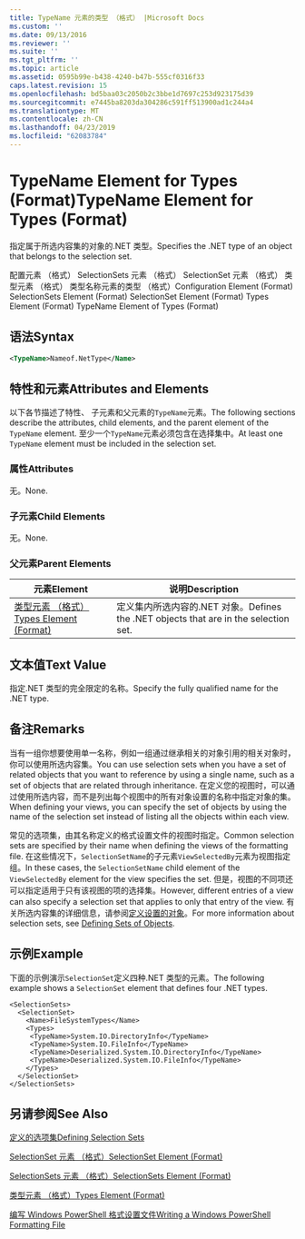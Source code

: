 ```yaml
---
title: TypeName 元素的类型 （格式） |Microsoft Docs
ms.custom: ''
ms.date: 09/13/2016
ms.reviewer: ''
ms.suite: ''
ms.tgt_pltfrm: ''
ms.topic: article
ms.assetid: 0595b99e-b438-4240-b47b-555cf0316f33
caps.latest.revision: 15
ms.openlocfilehash: bd5baa03c2050b2c3bbe1d7697c253d923175d39
ms.sourcegitcommit: e7445ba8203da304286c591ff513900ad1c244a4
ms.translationtype: MT
ms.contentlocale: zh-CN
ms.lasthandoff: 04/23/2019
ms.locfileid: "62083784"
---
```

# <a name="typename-element-for-types-format"></a><span data-ttu-id="77153-102">TypeName Element for Types (Format)</span><span class="sxs-lookup"><span data-stu-id="77153-102">TypeName Element for Types (Format)</span></span>

<span data-ttu-id="77153-103">指定属于所选内容集的对象的.NET 类型。</span><span class="sxs-lookup"><span data-stu-id="77153-103">Specifies the .NET type of an object that belongs to the selection set.</span></span>

<span data-ttu-id="77153-104">配置元素 （格式） SelectionSets 元素 （格式） SelectionSet 元素 （格式） 类型元素 （格式） 类型名称元素的类型 （格式）</span><span class="sxs-lookup"><span data-stu-id="77153-104">Configuration Element (Format) SelectionSets Element (Format) SelectionSet Element (Format) Types Element (Format) TypeName Element of Types (Format)</span></span>

## <a name="syntax"></a><span data-ttu-id="77153-105">语法</span><span class="sxs-lookup"><span data-stu-id="77153-105">Syntax</span></span>

```xml
<TypeName>Nameof.NetType</Name>
```

## <a name="attributes-and-elements"></a><span data-ttu-id="77153-106">特性和元素</span><span class="sxs-lookup"><span data-stu-id="77153-106">Attributes and Elements</span></span>

<span data-ttu-id="77153-107">以下各节描述了特性、 子元素和父元素的`TypeName`元素。</span><span class="sxs-lookup"><span data-stu-id="77153-107">The following sections describe the attributes, child elements, and the parent element of the `TypeName` element.</span></span> <span data-ttu-id="77153-108">至少一个`TypeName`元素必须包含在选择集中。</span><span class="sxs-lookup"><span data-stu-id="77153-108">At least one `TypeName` element must be included in the selection set.</span></span>

### <a name="attributes"></a><span data-ttu-id="77153-109">属性</span><span class="sxs-lookup"><span data-stu-id="77153-109">Attributes</span></span>

<span data-ttu-id="77153-110">无。</span><span class="sxs-lookup"><span data-stu-id="77153-110">None.</span></span>

### <a name="child-elements"></a><span data-ttu-id="77153-111">子元素</span><span class="sxs-lookup"><span data-stu-id="77153-111">Child Elements</span></span>

<span data-ttu-id="77153-112">无。</span><span class="sxs-lookup"><span data-stu-id="77153-112">None.</span></span>

### <a name="parent-elements"></a><span data-ttu-id="77153-113">父元素</span><span class="sxs-lookup"><span data-stu-id="77153-113">Parent Elements</span></span>

|<span data-ttu-id="77153-114">元素</span><span class="sxs-lookup"><span data-stu-id="77153-114">Element</span></span>|<span data-ttu-id="77153-115">说明</span><span class="sxs-lookup"><span data-stu-id="77153-115">Description</span></span>|
|-------------|-----------------|
|[<span data-ttu-id="77153-116">类型元素 （格式）</span><span class="sxs-lookup"><span data-stu-id="77153-116">Types Element (Format)</span></span>](./types-element-for-selectionset-format.md)|<span data-ttu-id="77153-117">定义集内所选内容的.NET 对象。</span><span class="sxs-lookup"><span data-stu-id="77153-117">Defines the .NET objects that are in the selection set.</span></span>|

## <a name="text-value"></a><span data-ttu-id="77153-118">文本值</span><span class="sxs-lookup"><span data-stu-id="77153-118">Text Value</span></span>

<span data-ttu-id="77153-119">指定.NET 类型的完全限定的名称。</span><span class="sxs-lookup"><span data-stu-id="77153-119">Specify the fully qualified name for the .NET type.</span></span>

## <a name="remarks"></a><span data-ttu-id="77153-120">备注</span><span class="sxs-lookup"><span data-stu-id="77153-120">Remarks</span></span>

<span data-ttu-id="77153-121">当有一组你想要使用单一名称，例如一组通过继承相关的对象引用的相关对象时，你可以使用所选内容集。</span><span class="sxs-lookup"><span data-stu-id="77153-121">You can use selection sets when you have a set of related objects that you want to reference by using a single name, such as a set of objects that are related through inheritance.</span></span> <span data-ttu-id="77153-122">在定义您的视图时，可以通过使用所选内容，而不是列出每个视图中的所有对象设置的名称中指定对象的集。</span><span class="sxs-lookup"><span data-stu-id="77153-122">When defining your views, you can specify the set of objects by using the name of the selection set instead of listing all the objects within each view.</span></span>

<span data-ttu-id="77153-123">常见的选项集，由其名称定义的格式设置文件的视图时指定。</span><span class="sxs-lookup"><span data-stu-id="77153-123">Common selection sets are specified by their name when defining the views of the formatting file.</span></span> <span data-ttu-id="77153-124">在这些情况下，`SelectionSetName`的子元素`ViewSelectedBy`元素为视图指定组。</span><span class="sxs-lookup"><span data-stu-id="77153-124">In these cases, the `SelectionSetName` child element of the `ViewSelectedBy` element for the view specifies the set.</span></span> <span data-ttu-id="77153-125">但是，视图的不同项还可以指定适用于只有该视图的项的选择集。</span><span class="sxs-lookup"><span data-stu-id="77153-125">However, different entries of a view can also specify a selection set that applies to only that entry of the view.</span></span> <span data-ttu-id="77153-126">有关所选内容集的详细信息，请参阅[定义设置的对象](./defining-selection-sets.md)。</span><span class="sxs-lookup"><span data-stu-id="77153-126">For more information about selection sets, see [Defining Sets of Objects](./defining-selection-sets.md).</span></span>

## <a name="example"></a><span data-ttu-id="77153-127">示例</span><span class="sxs-lookup"><span data-stu-id="77153-127">Example</span></span>

<span data-ttu-id="77153-128">下面的示例演示`SelectionSet`定义四种.NET 类型的元素。</span><span class="sxs-lookup"><span data-stu-id="77153-128">The following example shows a `SelectionSet` element that defines four .NET types.</span></span>

```
<SelectionSets>
  <SelectionSet>
    <Name>FileSystemTypes</Name>
    <Types>
     <TypeName>System.IO.DirectoryInfo</TypeName>
     <TypeName>System.IO.FileInfo</TypeName>
     <TypeName>Deserialized.System.IO.DirectoryInfo</TypeName>
     <TypeName>Deserialized.System.IO.FileInfo</TypeName>
    </Types>
  </SelectionSet>
</SelectionSets>
```

## <a name="see-also"></a><span data-ttu-id="77153-129">另请参阅</span><span class="sxs-lookup"><span data-stu-id="77153-129">See Also</span></span>

[<span data-ttu-id="77153-130">定义的选项集</span><span class="sxs-lookup"><span data-stu-id="77153-130">Defining Selection Sets</span></span>](./defining-selection-sets.md)

[<span data-ttu-id="77153-131">SelectionSet 元素 （格式）</span><span class="sxs-lookup"><span data-stu-id="77153-131">SelectionSet Element (Format)</span></span>](./selectionset-element-format.md)

[<span data-ttu-id="77153-132">SelectionSets 元素 （格式）</span><span class="sxs-lookup"><span data-stu-id="77153-132">SelectionSets Element (Format)</span></span>](./selectionsets-element-format.md)

[<span data-ttu-id="77153-133">类型元素 （格式）</span><span class="sxs-lookup"><span data-stu-id="77153-133">Types Element (Format)</span></span>](./types-element-for-selectionset-format.md)

[<span data-ttu-id="77153-134">编写 Windows PowerShell 格式设置文件</span><span class="sxs-lookup"><span data-stu-id="77153-134">Writing a Windows PowerShell Formatting File</span></span>](./writing-a-powershell-formatting-file.md)
